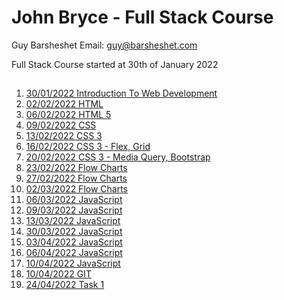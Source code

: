 # John Bryce - Full Stack Course

Guy Barsheshet Email: guy@barsheshet.com

Full Stack Course started at 30th of January 2022

##

1. [30/01/2022 Introduction To Web Development](https://github.com/barsheshet/jbc-2022-01-30-fullstack/tree/main/2022-01-30%20Introduction%20To%20Web%20Development)
2. [02/02/2022 HTML](https://github.com/barsheshet/jbc-2022-01-30-fullstack/tree/main/2022-02-02%20HTML)
3. [06/02/2022 HTML 5](https://github.com/barsheshet/jbc-2022-01-30-fullstack/tree/main/2022-02-06%20HTML%205)
4. [09/02/2022 CSS](https://github.com/barsheshet/jbc-2022-01-30-fullstack/tree/main/2022-02-09%20CSS)
5. [13/02/2022 CSS 3](https://github.com/barsheshet/jbc-2022-01-30-fullstack/tree/main/2022-02-13%20CSS%203)
6. [16/02/2022 CSS 3 - Flex, Grid](https://github.com/barsheshet/jbc-2022-01-30-fullstack/tree/main/2022-02-16%20CSS%203%20-%20Flex%2C%20Grid)
7. [20/02/2022 CSS 3 - Media Query, Bootstrap](https://github.com/barsheshet/jbc-2022-01-30-fullstack/tree/main/2022-02-20%20Media%20Query%2C%20Bootstrap)
8. [23/02/2022 Flow Charts](https://github.com/barsheshet/jbc-2022-01-30-fullstack/tree/main/2022-02-23%20Flow%20Charts)
9. [27/02/2022 Flow Charts](https://github.com/barsheshet/jbc-2022-01-30-fullstack/tree/main/2022-02-27%20Flow%20Charts)
10. [02/03/2022 Flow Charts](https://github.com/barsheshet/jbc-2022-01-30-fullstack/tree/main/2022-03-02%20Flow%20Charts)
11. [06/03/2022 JavaScript](https://github.com/barsheshet/jbc-2022-01-30-fullstack/tree/main/2022-03-06%20JavaScript)
12. [09/03/2022 JavaScript](https://github.com/barsheshet/jbc-2022-01-30-fullstack/tree/main/2022-03-09%20JavaScript)
13. [13/03/2022 JavaScript](https://github.com/barsheshet/jbc-2022-01-30-fullstack/tree/main/2022-03-13%20JavaScript)
14. [30/03/2022 JavaScript](https://github.com/barsheshet/jbc-2022-01-30-fullstack/tree/main/2022-03-30%20JavaScript)
15. [03/04/2022 JavaScript](https://github.com/barsheshet/jbc-2022-01-30-fullstack/tree/main/2022-04-03%20JavaScript)
16. [06/04/2022 JavaScript](https://github.com/barsheshet/jbc-2022-01-30-fullstack/tree/main/2022-04-06%20JavaScript)
17. [10/04/2022 JavaScript](https://github.com/barsheshet/jbc-2022-01-30-fullstack/tree/main/2022-04-10%20JavaScript)
18. [10/04/2022 GIT](https://github.com/barsheshet/jbc-2022-01-30-fullstack/tree/main/2022-04-13%20GIT)
19. [24/04/2022 Task 1](https://github.com/barsheshet/jbc-2022-01-30-fullstack/tree/main/2022-04-24%20Task%201)
